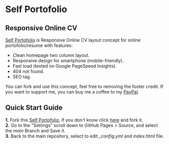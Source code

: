# Self Portofolio 
## Responsive Online CV

<a href="https://mohamadrido.github.io/self-portofolio">Self Portofolio</a> is Responsive Online CV layout concept for online portofolio/resume with features:

   - Clean homepage two column layout.
   - Responsive design for smartphone (mobile-friendly).
   - Fast load (tested on Google PageSpeed Insights).
   - 404 not found.
   - SEO tag.

You can fork and use this concept, feel free to removing the footer credit. If you want to support me, you can buy me a coffee to my <a href="https://paypal.me/mohamadrido">PayPal</a>.

## Quick Start Guide

   <b>1.</b> Fork this <a href="https://mohamadrido.github.io/self-portofolio">Self Portofolio</a>, if you don't know click <a href="https://github.com/mohamadrido/self-portofolio/fork">here</a> and fork it.<br/>
   <b>2.</b> Go to the "Settings" scroll down to GitHub Pages > Source, and select the <i>main</i> Branch and Save it.<br/>
   <b>3.</b> Back to the main repository, select to edit <i>_config.yml</i> and <i>index.html</i> file.
